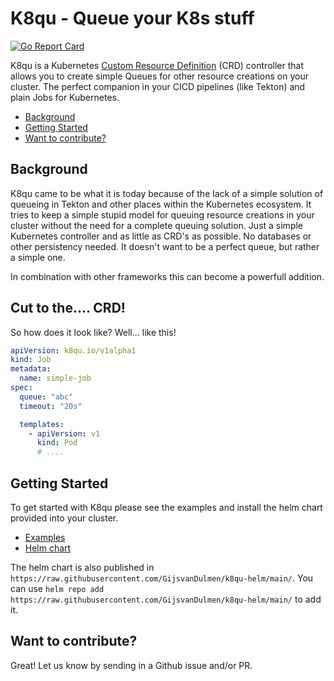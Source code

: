 # K8qu - Queue your K8s stuff

[![Go Report Card](https://goreportcard.com/report/github.com/GijsvanDulmen/kq8u)](https://goreportcard.com/report/github.com/GijsvanDulmen/kq8u)

K8qu is a Kubernetes
[Custom Resource Definition](https://kubernetes.io/docs/concepts/extend-kubernetes/api-extension/custom-resources/)
(CRD) controller that allows you to create simple Queues for other resource creations on your cluster. The perfect
companion in your CICD pipelines (like Tekton) and plain Jobs for Kubernetes.

* [Background](#background)
* [Getting Started](#getting-started)
* [Want to contribute?](#want-to-contribute)

## Background

K8qu came to be what it is today because of the lack of a simple solution of queueing in Tekton and other places
within the Kubernetes ecosystem. It tries to keep a simple stupid model for queuing resource creations in your cluster
without the need for a complete queuing solution. Just a simple Kubernetes controller and as little as CRD's as possible.
No databases or other persistency needed. It doesn't want to be a perfect queue, but rather a simple one.

In combination with other frameworks this can become a powerfull addition.

## Cut to the.... CRD!
So how does it look like? Well... like this!

```yaml
apiVersion: k8qu.io/v1alpha1
kind: Job
metadata:
  name: simple-job
spec:
  queue: "abc"
  timeout: "20s"

  templates:
    - apiVersion: v1
      kind: Pod
      # ....

```

## Getting Started

To get started with K8qu please see the examples and install the helm chart provided into your cluster.

* [Examples](./examples)
* [Helm chart](./helm/)

The helm chart is also published in `https://raw.githubusercontent.com/GijsvanDulmen/k8qu-helm/main/`.
You can use `helm repo add https://raw.githubusercontent.com/GijsvanDulmen/k8qu-helm/main/` to add it.

## Want to contribute?

Great! Let us know by sending in a Github issue and/or PR. 
